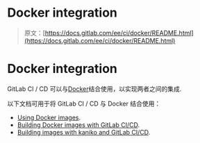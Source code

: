 # Docker integration

> 原文：[https://docs.gitlab.com/ee/ci/docker/README.html](https://docs.gitlab.com/ee/ci/docker/README.html)

# Docker integration[](#docker-integration "Permalink")

GitLab CI / CD 可以与[Docker](https://www.docker.com)结合使用，以实现两者之间的集成.

以下文档可用于将 GitLab CI / CD 与 Docker 结合使用：

*   [Using Docker images](using_docker_images.html).
*   [Building Docker images with GitLab CI/CD](using_docker_build.html).
*   [Building images with kaniko and GitLab CI/CD](using_kaniko.html).